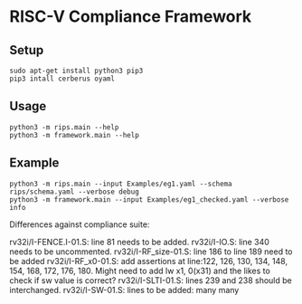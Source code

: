 # RISC-V Compliance Framework

## Setup
```
sudo apt-get install python3 pip3
pip3 intall cerberus oyaml
```

## Usage
```
python3 -m rips.main --help
python3 -m framework.main --help
```

## Example 
```
python3 -m rips.main --input Examples/eg1.yaml --schema rips/schema.yaml --verbose debug
python3 -m framework.main --input Examples/eg1_checked.yaml --verbose info
```

Differences against compliance suite:

rv32i/I-FENCE.I-01.S: line 81 needs to be added.
rv32i/I-IO.S: line 340 needs to be uncommented.
rv32i/I-RF_size-01.S: line 186 to line 189 need to be added
rv32i/I-RF_x0-01.S: add assertions at line:122, 126, 130, 134, 148, 154, 168, 172, 176, 180. Might
need to add lw x1, 0(x31) and the likes to check if sw value is correct?
rv32i/I-SLTI-01.S: lines 239 and 238 should be interchanged.
rv32i/I-SW-01.S: lines to be added: many many
